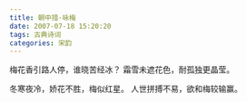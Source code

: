 ```yaml
---
title: 朝中措·咏梅
date: 2007-07-18 15:20:20
tags: 古典诗词
categories: 宋韵
---
```

梅花香引路人停，谁晓苦经冰？
霜雪未遮花色，耐孤独更晶莹。

冬寒夜冷，娇花不胜，梅似红星。
人世拼搏不易，欲和梅较输赢。
